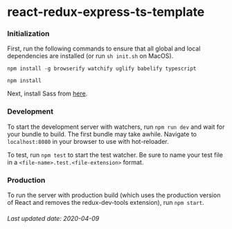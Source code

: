 # react-redux-express-ts-template

### Initialization 
First, run the following commands to ensure that all global and local dependencies are installed (or run `sh init.sh` on MacOS).

`npm install -g browserify watchify uglify babelify typescript`

`npm install`

Next, install Sass from [here](https://sass-lang.com/install). 

### Development

To start the development server with watchers, run `npm run dev` and wait for your bundle to build. The first bundle may take awhile. Navigate to `localhost:8080` in your browser to use with hot-reloader.

To test, run `npm test` to start the test watcher. Be sure to name your test file in a `<file-name>.test.<file-extension>` format.
 
### Production

To run the server with production build (which uses the production version of React and removes the redux-dev-tools extension), run `npm start`. 

###### Last updated date: 2020-04-09